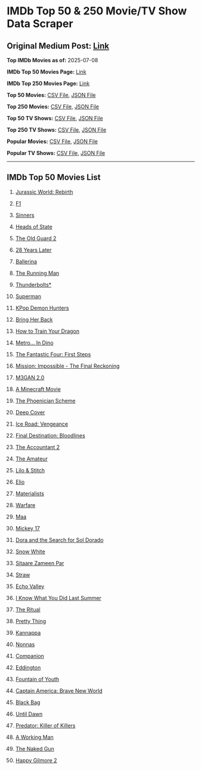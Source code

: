 # IMDb Top 50 & 250 Movie/TV Show Data Scraper

## Original Medium Post: [Link](https://medium.com/@nishantsahoo/which-movie-should-i-watch-5c83a3c0f5b1)

**Top IMDb Movies as of:** 2025-07-08

**IMDb Top 50 Movies Page:** [Link](https://www.imdb.com/search/title/?title_type=feature&release_date=2025-01-01,2025-12-31)

**IMDb Top 250 Movies Page:** [Link](https://www.imdb.com/chart/top/)

**Top 50 Movies:** [CSV File](/data/top50/movies.csv), [JSON File](/data/top50/movies.json)

**Top 250 Movies:** [CSV File](/data/top250/movies.csv), [JSON File](/data/top250/movies.json)

**Top 50 TV Shows:** [CSV File](/data/top50/shows.csv), [JSON File](/data/top50/shows.json)

**Top 250 TV Shows:** [CSV File](/data/top250/shows.csv), [JSON File](/data/top250/shows.json)

**Popular Movies:** [CSV File](/data/popular/movies.csv), [JSON File](/data/popular/movies.json)

**Popular TV Shows:** [CSV File](/data/popular/shows.csv), [JSON File](/data/popular/shows.json)

---

## IMDb Top 50 Movies List

1. [Jurassic World: Rebirth](https://www.imdb.com/title/tt31036941/)

2. [F1](https://www.imdb.com/title/tt16311594/)

3. [Sinners](https://www.imdb.com/title/tt31193180/)

4. [Heads of State](https://www.imdb.com/title/tt13357520/)

5. [The Old Guard 2](https://www.imdb.com/title/tt14961624/)

6. [28 Years Later](https://www.imdb.com/title/tt10548174/)

7. [Ballerina](https://www.imdb.com/title/tt7181546/)

8. [The Running Man](https://www.imdb.com/title/tt14107334/)

9. [Thunderbolts\*](https://www.imdb.com/title/tt20969586/)

10. [Superman](https://www.imdb.com/title/tt5950044/)

11. [KPop Demon Hunters](https://www.imdb.com/title/tt14205554/)

12. [Bring Her Back](https://www.imdb.com/title/tt32246771/)

13. [How to Train Your Dragon](https://www.imdb.com/title/tt26743210/)

14. [Metro... In Dino](https://www.imdb.com/title/tt24225606/)

15. [The Fantastic Four: First Steps](https://www.imdb.com/title/tt10676052/)

16. [Mission: Impossible - The Final Reckoning](https://www.imdb.com/title/tt9603208/)

17. [M3GAN 2.0](https://www.imdb.com/title/tt26342662/)

18. [A Minecraft Movie](https://www.imdb.com/title/tt3566834/)

19. [The Phoenician Scheme](https://www.imdb.com/title/tt30840798/)

20. [Deep Cover](https://www.imdb.com/title/tt31121295/)

21. [Ice Road: Vengeance](https://www.imdb.com/title/tt27621210/)

22. [Final Destination: Bloodlines](https://www.imdb.com/title/tt9619824/)

23. [The Accountant 2](https://www.imdb.com/title/tt7068946/)

24. [The Amateur](https://www.imdb.com/title/tt0899043/)

25. [Lilo & Stitch](https://www.imdb.com/title/tt11655566/)

26. [Elio](https://www.imdb.com/title/tt4900148/)

27. [Materialists](https://www.imdb.com/title/tt30253473/)

28. [Warfare](https://www.imdb.com/title/tt31434639/)

29. [Maa](https://www.imdb.com/title/tt30496762/)

30. [Mickey 17](https://www.imdb.com/title/tt12299608/)

31. [Dora and the Search for Sol Dorado](https://www.imdb.com/title/tt32621553/)

32. [Snow White](https://www.imdb.com/title/tt6208148/)

33. [Sitaare Zameen Par](https://www.imdb.com/title/tt29471573/)

34. [Straw](https://www.imdb.com/title/tt32550101/)

35. [Echo Valley](https://www.imdb.com/title/tt27052633/)

36. [I Know What You Did Last Summer](https://www.imdb.com/title/tt4045450/)

37. [The Ritual](https://www.imdb.com/title/tt32194932/)

38. [Pretty Thing](https://www.imdb.com/title/tt29474633/)

39. [Kannappa](https://www.imdb.com/title/tt5306972/)

40. [Nonnas](https://www.imdb.com/title/tt28309594/)

41. [Companion](https://www.imdb.com/title/tt26584495/)

42. [Eddington](https://www.imdb.com/title/tt31176520/)

43. [Fountain of Youth](https://www.imdb.com/title/tt27075958/)

44. [Captain America: Brave New World](https://www.imdb.com/title/tt14513804/)

45. [Black Bag](https://www.imdb.com/title/tt30988739/)

46. [Until Dawn](https://www.imdb.com/title/tt30955489/)

47. [Predator: Killer of Killers](https://www.imdb.com/title/tt36463894/)

48. [A Working Man](https://www.imdb.com/title/tt9150192/)

49. [The Naked Gun](https://www.imdb.com/title/tt3402138/)

50. [Happy Gilmore 2](https://www.imdb.com/title/tt31868189/)
